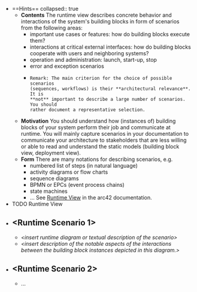- ==Hints==
  collapsed:: true
	- **Contents**
	  The runtime view describes concrete behavior and interactions of the system's building blocks in form of scenarios from the following areas:
		- important use cases or features: how do building blocks execute  them?
		- interactions at critical external interfaces: how do building blocks  cooperate with users and neighboring systems?
		- operation and administration: launch, start-up, stop
		- error and exception scenarios
		- ```Note
		  Remark: The main criterion for the choice of possible scenarios
		  (sequences, workflows) is their **architectural relevance**. It is
		  **not** important to describe a large number of scenarios. You should
		  rather document a representative selection.
		  ```
	- **Motivation**
	  You should understand how (instances of) building blocks of your system perform their job and communicate at runtime. You will mainly capture scenarios in your documentation to communicate your architecture to stakeholders that are less willing or able to read and understand the static models (building block view, deployment view).
	- **Form**
	  There are many notations for describing scenarios, e.g.
		- numbered list of steps (in natural language)
		- activity diagrams or flow charts
		- sequence diagrams
		- BPMN or EPCs (event process chains)
		- state machines
		- ...
		  See [Runtime View](https://docs.arc42.org/section-6/) in the arc42 documentation.
- TODO Runtime View
- ## \<Runtime Scenario 1>
	- *\<insert runtime diagram or textual description of the scenario>*
	- *\<insert description of the notable aspects of the interactions  between the building block instances depicted in this diagram.\>*
- ## \<Runtime Scenario 2>
	- ...